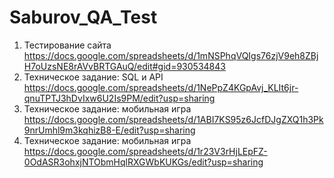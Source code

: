 # Saburov_QA_Test
1) Тестирование сайта https://docs.google.com/spreadsheets/d/1mNSPhqVQIgs76zjV9eh8ZBjH7oUzsNE8rAVvBRTGAuQ/edit#gid=930534843
2) Техническое задание: SQL и API
https://docs.google.com/spreadsheets/d/1NePpZ4KGpAvj_KLIt6jr-qnuTPTJ3hDvIxw6U2Is9PM/edit?usp=sharing
3) Техническое задание: мобильная игра
https://docs.google.com/spreadsheets/d/1ABI7KS95z6JcfDJgZXQ1h3Pk9nrUmhl9m3kqhizB8-E/edit?usp=sharing
4) Техническое задание: мобильная игра
https://docs.google.com/spreadsheets/d/1r23V3rHjLEpFZ-0OdASR3ohxjNTObmHqlRXGWbKUKGs/edit?usp=sharing
